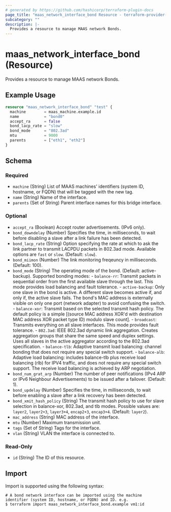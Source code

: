 ```yaml
---
# generated by https://github.com/hashicorp/terraform-plugin-docs
page_title: "maas_network_interface_bond Resource - terraform-provider-maas"
subcategory: ""
description: |-
  Provides a resource to manage MAAS network Bonds.
---
```


# maas_network_interface_bond (Resource)

Provides a resource to manage MAAS network Bonds.

## Example Usage

```terraform
resource "maas_network_interface_bond" "test" {
  machine        = maas_machine.example.id
  name           = "bond0"
  accept_ra      = false
  bond_lacp_rate = "slow"
  bond_mode      = "802.3ad"
  mtu            = 9000
  parents        = ["eth1", "eth2"]
}
```

<!-- schema generated by tfplugindocs -->
## Schema

### Required

- `machine` (String) List of MAAS machines' identifiers (system ID, hostname, or FQDN) that will be tagged with the new tag.
- `name` (String) Name of the interface.
- `parents` (Set of String) Parent interface names for this bridge interface.

### Optional

- `accept_ra` (Boolean) Accept router advertisements. (IPv6 only).
- `bond_downdelay` (Number) Specifies the time, in milliseconds, to wait before disabling a slave after a link failure has been detected.
- `bond_lacp_rate` (String) Option specifying the rate at which to ask the link partner to transmit LACPDU packets in 802.3ad mode. Available options are ``fast`` or ``slow``. (Default: ``slow``).
- `bond_miimon` (Number) The link monitoring freqeuncy in milliseconds. (Default: 100).
- `bond_mode` (String) The operating mode of the bond. (Default: active-backup). Supported bonding modes: - ``balance-rr``: Transmit packets in sequential order from the first available slave through the last. This mode provides load balancing and fault tolerance. - ``active-backup``: Only one slave in the bond is active. A different slave becomes active if, and only if, the active slave fails. The bond's MAC address is externally visible on only one port (network adapter) to avoid confusing the switch. - ``balance-xor``: Transmit based on the selected transmit hash policy. The default policy is a simple [(source MAC address XOR'd with destination MAC address XOR packet type ID) modulo slave count]. - ``broadcast``: Transmits everything on all slave interfaces. This mode provides fault tolerance. - ``802.3ad``: IEEE 802.3ad dynamic link aggregation. Creates aggregation groups that share the same speed and duplex settings. Uses all slaves in the active aggregator according to the 802.3ad specification. - ``balance-tlb``: Adaptive transmit load balancing: channel bonding that does not require any special switch support. - ``balance-alb``: Adaptive load balancing: includes balance-tlb plus receive load balancing (rlb) for IPV4 traffic, and does not require any special switch support. The receive load balancing is achieved by ARP negotiation.
- `bond_num_grat_arp` (Number) The number of peer notifications (IPv4 ARP or IPv6 Neighbour Advertisements) to be issued after a failover. (Default: 1).
- `bond_updelay` (Number) Specifies the time, in milliseconds, to wait before enabling a slave after a link recovery has been detected.
- `bond_xmit_hash_policy` (String) The transmit hash policy to use for slave selection in balance-xor, 802.3ad, and tlb modes. Possible values are: ``layer2``, ``layer2+3``, ``layer3+4``, ``encap2+3``, ``encap3+4``. (Default: ``layer2``).
- `mac_address` (String) MAC address of the interface.
- `mtu` (Number) Maximum transmission unit.
- `tags` (Set of String) Tags for the interface.
- `vlan` (String) VLAN the interface is connected to.

### Read-Only

- `id` (String) The ID of this resource.

## Import

Import is supported using the following syntax:

```shell
# A bond network interface can be imported using the machine identifier (system ID, hostname, or FQDN) and ID. e.g.
$ terraform import maas_network_interface_bond.example vm1:id
```
